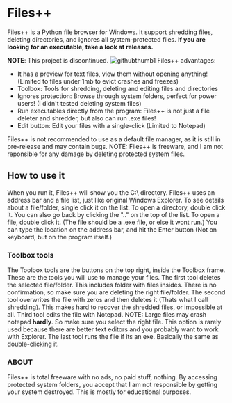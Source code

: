 # Files++

Files++ is a Python file browser for Windows. It support shredding files, deleting directories, and ignores all system-protected files.
**If you are looking for an executable, take a look at releases.**

**NOTE**: This project is discontinued.
![githubthumb1](https://user-images.githubusercontent.com/93295652/183271585-78803b35-ea55-4f2b-b2e1-6bca00b9fb85.png)
Files++ advantages:
  - It has a preview for text files, view them without opening anything! (Limited to files under 1mb to evict crashes and freezes)
  - Toolbox: Tools for shredding, deleting and editing files and directories
  - Ignores protection: Browse through system folders, perfect for power users! (I didn't tested deleting system files)
  - Run executables directly from the program: Files++ is not just a file deleter and shredder, but also can run .exe files!
  - Edit button: Edit your files with a single-click (Limited to Notepad)

Files++ is not recommended to use as a default file manager, as it is still in pre-release and may contain bugs.
NOTE: Files++ is freeware, and I am not reponsible for any damage by deleting protected system files.

## How to use it
When you run it, Files++ will show you the C:\ directory.
Files++ uses an address bar and a file list, just like original Windows Explorer.
To see details about a file/folder, single click it on the list.
To open a directory, double click it. You can also go back by clicking the ".." on the top of the list.
To open a file, double click it. (The file should be a .exe file, or else it wont run.)
You can type the location on the address bar, and hit the Enter button (Not on keyboard, but on the program itself.)

### Toolbox tools
The Toolbox tools are the buttons on the top right, inside the Toolbox frame.
These are the tools you will use to manage your files.
The first tool deletes the selected file/folder. This includes folder with files insides. There is no confirmation, so make sure you are deleting the right file/folder.
The second tool overwrites the file with zeros and then deletes it (Thats what I call shredding). This makes hard to recover the shredded files, or impossible at all.
Third tool edits the file with Notepad. NOTE: Large files may crash notepad **hardly**. So make sure you select the right file. This option is rarely used because there are better text editors and you probably want to work with Explorer.
The last tool runs the file if its an exe. Basically the same as double-clicking it.

### ABOUT
Files++ is total freeware with no ads, no paid stuff, nothing.
By accessing protected system folders, you accept that I am not responsible by getting your system destroyed. This is mostly for educational purposes.
